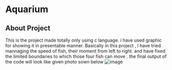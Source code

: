 # Aquarium
## About Project
 This is the project made totally only using c language. i have used graphic for showing it in presentable manner.
 Basically in this project , I have tried mannaging the speed of fish, their moment from left to right. and have fixed the limited boundaries to which those four fish can move .
 the final output of the code will look like given photo sown below
 ![image](https://user-images.githubusercontent.com/99673960/230388170-7c0e7576-2f9f-4a5d-9db4-86216812c82c.png)

